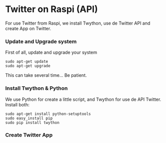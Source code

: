 # Twitter on Raspi (API)

For use Twitter from Raspi, we install Twython, use de Twitter API and create App on Twitter.

### Update and Upgrade system
First of all, update and upgrade your system

    sudo apt-get update
    sudo apt-get upgrade

This can take several time... Be patient.

### Install Twython & Python
We use Python for create a little script, and Twython for use de API Twitter. Install both:

    sudo apt-get install python-setuptools
    sudo easy_install pip
    sudo pip install twython

### Create Twitter App
